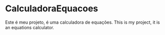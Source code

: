 # CalculadoraEquacoes
Este é meu projeto, é uma calculadora de equações. This is my project, it is an equations calculator.
